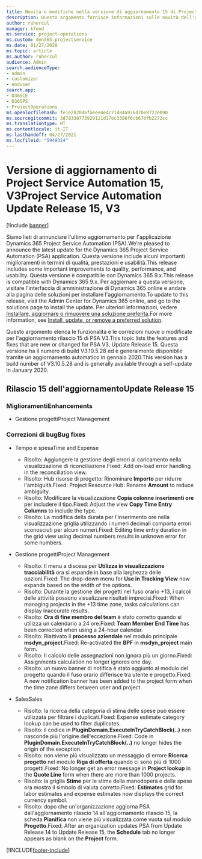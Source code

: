 ```yaml
---
title: Novità o modifiche nella versione di aggiornamento 15 di Project Service Automation V3
description: Questo argomento fornisce informazioni sulle novità dell'aggiornamento rilascio 15 di Project Service Automation V3.
author: ruhercul
manager: kfend
ms.service: project-operations
ms.custom: dyn365-projectservice
ms.date: 01/27/2020
ms.topic: article
ms.author: ruhercul
audience: Admin
search.audienceType:
- admin
- customizer
- enduser
search.app:
- D365CE
- D365PS
- ProjectOperations
ms.openlocfilehash: fe1e2b2046faeee4e4c71484a976d70e8722e090
ms.sourcegitcommit: 3d78338773929121d17ec3386f6cb67bfb2272cc
ms.translationtype: HT
ms.contentlocale: it-IT
ms.lasthandoff: 04/27/2021
ms.locfileid: "5949324"
---
```

# <a name="project-service-automation-update-release-15-v3"></a><span data-ttu-id="40609-103">Versione di aggiornamento di Project Service Automation 15, V3</span><span class="sxs-lookup"><span data-stu-id="40609-103">Project Service Automation Update Release 15, V3</span></span>

[!include [banner](../includes/psa-now-project-operations.md)]

<span data-ttu-id="40609-104">Siamo lieti di annunciare l'ultimo aggiornamento per l'applicazione Dynamics 365 Project Service Automation (PSA).</span><span class="sxs-lookup"><span data-stu-id="40609-104">We’re pleased to announce the latest update for the Dynamics 365 Project Service Automation (PSA) application.</span></span> <span data-ttu-id="40609-105">Questa versione include alcuni importanti miglioramenti in termini di qualità, prestazioni e usabilità.</span><span class="sxs-lookup"><span data-stu-id="40609-105">This release includes some important improvements to quality, performance, and usability.</span></span> <span data-ttu-id="40609-106">Questa versione è compatibile con Dynamics 365 9.x.</span><span class="sxs-lookup"><span data-stu-id="40609-106">This release is compatible with Dynamics 365 9.x.</span></span> <span data-ttu-id="40609-107">Per aggiornare a questa versione, visitare l'interfaccia di amministrazione di Dynamics 365 online e andare alla pagina delle soluzioni per installare l'aggiornamento.</span><span class="sxs-lookup"><span data-stu-id="40609-107">To update to this release, visit the Admin Center for Dynamics 365 online, and go to the solutions page to install the update.</span></span> <span data-ttu-id="40609-108">Per ulteriori informazioni, vedere [Installare, aggiornare o rimuovere una soluzione preferita](/power-platform/admin/install-remove-preferred-solution).</span><span class="sxs-lookup"><span data-stu-id="40609-108">For more information, see [Install, update, or remove a preferred solution](/power-platform/admin/install-remove-preferred-solution).</span></span>

<span data-ttu-id="40609-109">Questo argomento elenca le funzionalità e le correzioni nuove o modificate per l'aggiornamento rilascio 15 di PSA V3.</span><span class="sxs-lookup"><span data-stu-id="40609-109">This topic lists the features and fixes that are new or changed for PSA V3, Update Release 15.</span></span> <span data-ttu-id="40609-110">Questa versione ha il numero di build V3.10.5.28 ed è generalmente disponibile tramite un aggiornamento automatico in gennaio 2020.</span><span class="sxs-lookup"><span data-stu-id="40609-110">This version has a build number of V3.10.5.28 and is generally available through a self-update in January 2020.</span></span>

## <a name="update-release-15"></a><span data-ttu-id="40609-111">Rilascio 15 dell'aggiornamento</span><span class="sxs-lookup"><span data-stu-id="40609-111">Update Release 15</span></span> 

### <a name="enhancements"></a><span data-ttu-id="40609-112">Miglioramenti</span><span class="sxs-lookup"><span data-stu-id="40609-112">Enhancements</span></span>

- <span data-ttu-id="40609-113">Gestione progetti</span><span class="sxs-lookup"><span data-stu-id="40609-113">Project Management</span></span>

### <a name="bug-fixes"></a><span data-ttu-id="40609-114">Correzioni di bug</span><span class="sxs-lookup"><span data-stu-id="40609-114">Bug fixes</span></span>

- <span data-ttu-id="40609-115">Tempo e spesa</span><span class="sxs-lookup"><span data-stu-id="40609-115">Time and Expense</span></span>

  - <span data-ttu-id="40609-116">Risolto: Aggiungere la gestione degli errori al caricamento nella visualizzazione di riconciliazione.</span><span class="sxs-lookup"><span data-stu-id="40609-116">Fixed: Add on-load error handling in the reconciliation view.</span></span>
  - <span data-ttu-id="40609-117">Risolto: Hub risorse di progetto: Rinominare **Importo** per ridurre l'ambiguità.</span><span class="sxs-lookup"><span data-stu-id="40609-117">Fixed: Project Resource Hub: Rename **Amount** to reduce ambiguity.</span></span>
  - <span data-ttu-id="40609-118">Risolto: Modificare la visualizzazione **Copia colonne inserimenti ore** per includere il tipo.</span><span class="sxs-lookup"><span data-stu-id="40609-118">Fixed: Adjust the view **Copy Time Entry Columns** to include the type.</span></span>
  - <span data-ttu-id="40609-119">Risolto: La modifica della durata per l'inserimento ore nella visualizzazione griglia utilizzando i numeri decimali comporta errori sconosciuti per alcuni numeri.</span><span class="sxs-lookup"><span data-stu-id="40609-119">Fixed: Editing time entry duration in the grid view using decimal numbers results in unknown error for some numbers.</span></span>

- <span data-ttu-id="40609-120">Gestione progetti</span><span class="sxs-lookup"><span data-stu-id="40609-120">Project Management</span></span>

  - <span data-ttu-id="40609-121">Risolto: Il menu a discesa per **Utilizza in visualizzazione tracciabilità** ora si espande in base alla larghezza delle opzioni.</span><span class="sxs-lookup"><span data-stu-id="40609-121">Fixed: The drop-down menu for **Use in Tracking View** now expands based on the width of the options.</span></span>
  - <span data-ttu-id="40609-122">Risolto: Durante la gestione dei progetti nel fuso orario +13, i calcoli delle attività possono visualizzare risultati imprecisi.</span><span class="sxs-lookup"><span data-stu-id="40609-122">Fixed: When managing projects in the +13 time zone, tasks calculations can display inaccurate results.</span></span>
  - <span data-ttu-id="40609-123">Risolto: **Ora di fine membro del team** è stato corretto quando si utilizza un calendario a 24 ore.</span><span class="sxs-lookup"><span data-stu-id="40609-123">Fixed: **Team Member End Time** has been corrected when using a 24-hour calendar.</span></span>
  - <span data-ttu-id="40609-124">Risolto: Riattivato il **processo aziendale** nel modulo principale **msdyn_project**.</span><span class="sxs-lookup"><span data-stu-id="40609-124">Fixed: Re-activated the **BPF** in **msdyn_project** main form.</span></span>
  - <span data-ttu-id="40609-125">Risolto: Il calcolo delle assegnazioni non ignora più un giorno.</span><span class="sxs-lookup"><span data-stu-id="40609-125">Fixed: Assignments calculation no longer ignores one day.</span></span>
  - <span data-ttu-id="40609-126">Risolto: un nuovo banner di notifica è stato aggiunto al modulo del progetto quando il fuso orario differisce tra utente e progetto.</span><span class="sxs-lookup"><span data-stu-id="40609-126">Fixed: A new notification banner has been added to the project form when the time zone differs between user and project.</span></span>

- <span data-ttu-id="40609-127">Sales</span><span class="sxs-lookup"><span data-stu-id="40609-127">Sales</span></span>

  - <span data-ttu-id="40609-128">Risolto: la ricerca della categoria di stima delle spese può essere utilizzata per filtrare i duplicati.</span><span class="sxs-lookup"><span data-stu-id="40609-128">Fixed: Expense estimate category lookup can be used to filter duplicates.</span></span>
  - <span data-ttu-id="40609-129">Risolto: il codice in **PluginDomain.ExecuteInTryCatchBlock(..)** non nasconde più l'origine dell'eccezione.</span><span class="sxs-lookup"><span data-stu-id="40609-129">Fixed: Code in **PluginDomain.ExecuteInTryCatchBlock(..)** no longer hides the origin of the exception.</span></span>
  - <span data-ttu-id="40609-130">Risolto: non viene più visualizzato un messaggio di errore **Ricerca progetto** nel modulo **Riga di offerta** quando ci sono più di 1000 progetti.</span><span class="sxs-lookup"><span data-stu-id="40609-130">Fixed: No longer get an error message in **Project lookup** in the **Quote Line** form when there are more than 1000 projects.</span></span>
  - <span data-ttu-id="40609-131">Risolto: la griglia **Stime** per le stime della manodopera e delle spese ora mostra il simbolo di valuta corretto.</span><span class="sxs-lookup"><span data-stu-id="40609-131">Fixed: **Estimates** grid for labor estimates and expense estimates now displays the correct currency symbol.</span></span>
  - <span data-ttu-id="40609-132">Risolto: dopo che un'organizzazione aggiorna PSA dall'aggiornamento rilascio 14 all'aggiornamento rilascio 15, la scheda **Pianifica** non viene più visualizzata come vuota sul modulo **Progetto**.</span><span class="sxs-lookup"><span data-stu-id="40609-132">Fixed: After an organization updates PSA from Update Release 14 to Update Release 15, the **Schedule** tab no longer appears as blank on the **Project** form.</span></span>


[!INCLUDE[footer-include](../includes/footer-banner.md)]